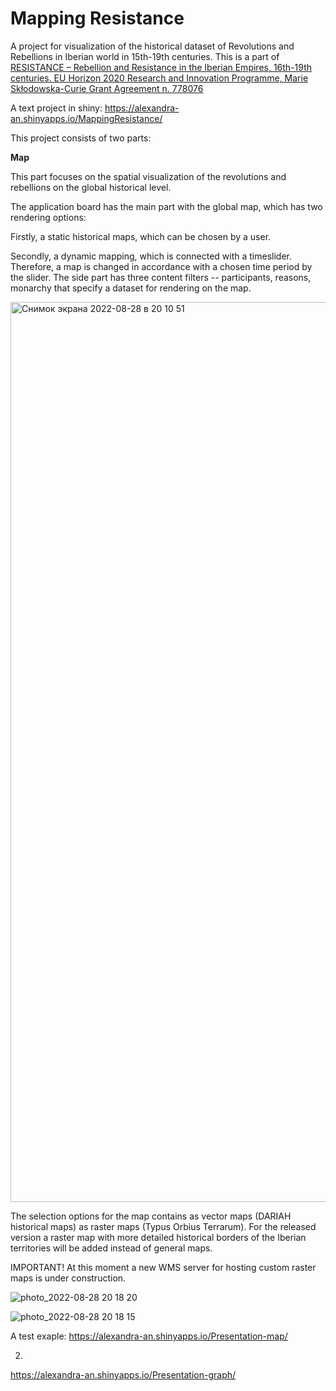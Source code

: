 # Mapping Resistance

A project for visualization of the historical dataset of Revolutions and Rebellions in Iberian world in 15th-19th centuries. This is a part of [RESISTANCE – Rebellion and Resistance in the Iberian Empires, 16th-19th centuries. EU Horizon 2020 Research and Innovation Programme, Marie Skłodowska-Curie Grant Agreement n. 778076](http://www.resistance.uevora.pt)

A text project in shiny: https://alexandra-an.shinyapps.io/MappingResistance/ 

This project consists of two parts: 

**Map**

This part focuses on the spatial visualization of the revolutions and rebellions on the global historical level. 

The application board has the main part with the global map, which has two rendering options:

Firstly, a static historical maps, which can be chosen by a user. 

Secondly, a dynamic mapping, which is connected with a timeslider. Therefore, a map is changed in accordance with a chosen time period by the slider. The side part has three content filters -- participants, reasons, monarchy that specify a dataset for rendering on the map.

<img width="1440" alt="Снимок экрана 2022-08-28 в 20 10 51" src="https://user-images.githubusercontent.com/55465730/187088640-fec4b2e7-b051-42c1-bf2a-16a479fe599c.png">

The selection options for the map contains as vector maps (DARIAH historical maps) as raster maps (Typus Orbius Terrarum). For the released version a raster map with more detailed historical borders of the Iberian territories will be added instead of general maps. 

IMPORTANT! At this moment a new WMS server for hosting custom raster maps is under construction. 

![photo_2022-08-28 20 18 20](https://user-images.githubusercontent.com/55465730/187088811-66297d94-c2f0-4ada-ac31-73bd4a2e6c65.jpeg)

![photo_2022-08-28 20 18 15](https://user-images.githubusercontent.com/55465730/187088812-8c67176d-4c12-48f2-a51e-99f4752525b3.jpeg)


A test exaple:  https://alexandra-an.shinyapps.io/Presentation-map/

2. 

https://alexandra-an.shinyapps.io/Presentation-graph/


